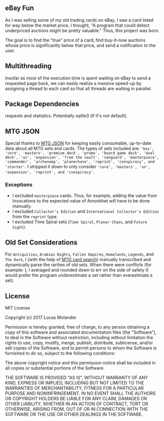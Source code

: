 ## eBay Fun
As I was selling some of my old trading cards on eBay, I saw a card listed for
way below the market price. I thought, "A program that could detect underpriced
auctions might be pretty valuable." Thus, this project was born.

The goal is to find the "true" price of a card, find buy-it-now auctions whose
price is significantly below that price, and send a notification to the user.

## Multithreading
Insofar as most of the execution time is spent waiting on eBay to send a
requested page back, we can easily realize a massive speed-up by assigning a thread to each card so that all threads are waiting in parallel.

## Package Dependencies
requests and statistics. Potentially sqlite3 (if it's not default).

## MTG JSON
Special thanks to [MTG JSON](http://mtgjson.com/) for keeping easily consumable, up-to-date data about all MTG sets and cards. The types of sets included are: `'box', 'core', 'masters', 'premium deck', 'promo', 'board game deck', 'duel deck', 'un', 'expansion', 'from the vault', 'vanguard', 'masterpiece', 'commander', 'archenemy', 'planechase', 'reprint', 'conspiracy', and 'starter'`. I stripped it down to only consider `'core', 'masters', 'un', 'expansion', 'reprint', and 'conspiracy'`.
### Exceptions
* I excluded `masterpiece` cards. Thus, for example, adding the value from Invocations to the expected value of Amonkhet will have to be done manually.
* I excluded `Collector's Edition` and `International Collector's Edition` from the `reprint` type.
* I excluded Time Spiral sets (`Time Spiral`, `Planar Chaos`, and `Future Sight`).

## Old Set Considerations
For `Antiquities`, `Arabian Nights`, `Fallen Empires`, `Homelands`, `Legends`, and `The Dark`, I (with the help of [MTG card search](https://magiccards.info/)) manually transcribed and dynamically parse the rarities of old sets. When there were conflicts (for example: ), I averaged and rounded down to err on the side of safety (I would prefer the program underestimate a set rather than overestimate a set).

## License
MIT License

Copyright (c) 2017 Lucas Molander

Permission is hereby granted, free of charge, to any person obtaining a copy
of this software and associated documentation files (the "Software"), to deal
in the Software without restriction, including without limitation the rights
to use, copy, modify, merge, publish, distribute, sublicense, and/or sell
copies of the Software, and to permit persons to whom the Software is
furnished to do so, subject to the following conditions:

The above copyright notice and this permission notice shall be included in all
copies or substantial portions of the Software.

THE SOFTWARE IS PROVIDED "AS IS", WITHOUT WARRANTY OF ANY KIND, EXPRESS OR
IMPLIED, INCLUDING BUT NOT LIMITED TO THE WARRANTIES OF MERCHANTABILITY,
FITNESS FOR A PARTICULAR PURPOSE AND NONINFRINGEMENT. IN NO EVENT SHALL THE
AUTHORS OR COPYRIGHT HOLDERS BE LIABLE FOR ANY CLAIM, DAMAGES OR OTHER
LIABILITY, WHETHER IN AN ACTION OF CONTRACT, TORT OR OTHERWISE, ARISING FROM,
OUT OF OR IN CONNECTION WITH THE SOFTWARE OR THE USE OR OTHER DEALINGS IN THE
SOFTWARE.